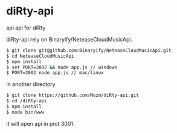 # diRty-api
api 
api for diRty

diRty-api rely on Binaryify/NeteaseCloudMusicApi.
``` bash
$ git clone git@github.com:Binaryify/NeteaseCloudMusicApi.git
$ cd NeteaseCloudMusicApi
$ npm install
$ set PORT=3002 && node app.js // windows
$ PORT=3002 node app.js // mac/linux
```
in another directory
``` bash
$ git clone https://github.com/Muzm/diRty-api.git
$ cd /diRty-api
$ npm install
$ node bin/www
```
it will open api in prot 3001.
